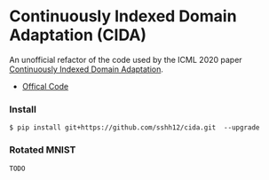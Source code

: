 # Continuously Indexed Domain Adaptation (CIDA)

An unofficial refactor of the code used by the ICML 2020 paper [Continuously Indexed Domain Adaptation](http://wanghao.in/paper/ICML20_CIDA.pdf).

- [Offical Code](https://github.com/hehaodele/CIDA)

### Install

```
$ pip install git+https://github.com/sshh12/cida.git  --upgrade
```

### Rotated MNIST

```python
TODO
```
